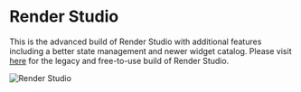 # Render Studio

This is the advanced build of Render Studio with additional features including a better state management and newer widget catalog. Please visit [here](https://github.com/rehmatsg/render-studio) for the legacy and free-to-use build of Render Studio.

![Render Studio](/assets/images/promo.png "Render Studio: Preview")
